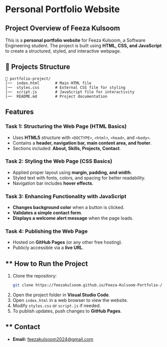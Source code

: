 # Personal Portfolio Website

##  Project Overview of Feeza Kulsoom
This is a **personal portfolio website** for Feeza Kulsoom, a Software Engineering student. The project is built using **HTML, CSS, and JavaScript** to create a structured, styled, and interactive webpage.

## 📂 Projects Structure
```
📁 portfolio-project/
│──  index.html       # Main HTML file
│──  styles.css       # External CSS file for styling
│──  script.js        # JavaScript file for interactivity
│──  README.md        # Project documentation
```

##  Features

### **Task 1: Structuring the Web Page (HTML Basics)**
- Uses **HTML5** structure with `<DOCTYPE>`, `<html>`, `<head>`, and `<body>`.
- Contains a **header, navigation bar, main content area, and footer**.
- Sections included: **About, Skills, Projects, Contact**.

###  **Task 2: Styling the Web Page (CSS Basics)**
- Applied proper layout using **margin, padding, and width**.
- Styled text with fonts, colors, and spacing for better readability.
- Navigation bar includes **hover effects**.

###  **Task 3: Enhancing Functionality with JavaScript**
- **Changes background color** when a button is clicked.
- **Validates a simple contact form**.
- **Displays a welcome alert message** when the page loads.

###  **Task 4: Publishing the Web Page**
- Hosted on **GitHub Pages** (or any other free hosting).
- Publicly accessible via a **live URL**.

## ** How to Run the Project
1. Clone the repository:
   ```sh
   git clone https://feezakulsoom.github.io/Feeza-Kulsoom-Portfolio-/
   ```
2. Open the project folder in **Visual Studio Code**.
3. Open `index.html` in a web browser to view the website.
4. Modify `styles.css` or `script.js` if needed.
5. To publish updates, push changes to **GitHub Pages**.

## ** Contact
- **Email:** feezakulsoom2024@gmail.com


